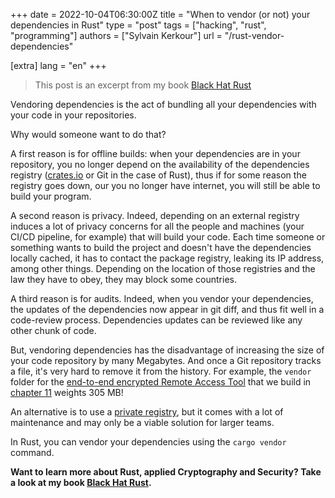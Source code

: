 +++
date = 2022-10-04T06:30:00Z
title = "When to vendor (or not) your dependencies in Rust"
type = "post"
tags = ["hacking", "rust", "programming"]
authors = ["Sylvain Kerkour"]
url = "/rust-vendor-dependencies"

[extra]
lang = "en"
+++

> This post is an excerpt from my book [Black Hat Rust](https://kerkour.com/black-hat-rust)


Vendoring dependencies is the act of bundling all your dependencies with your code in your repositories.

Why would someone want to do that?

A first reason is for offline builds: when your dependencies are in your repository, you no longer depend on the availability of the dependencies registry ([crates.io](https://creates.io) or Git in the case of Rust), thus if for some reason the registry goes down, our you no longer have internet, you will still be able to build your program.

A second reason is privacy. Indeed, depending on an external registry induces a lot of privacy concerns for all the people and machines (your CI/CD pipeline, for example) that will build your code. Each time someone or something wants to build the project and doesn't have the dependencies locally cached, it has to contact the package registry, leaking its IP address, among other things. Depending on the location of those registries and the law they have to obey, they may block some countries.

A third reason is for audits. Indeed, when you vendor your dependencies, the updates of the dependencies now appear in git diff, and thus fit well in a code-review process. Dependencies updates can be reviewed like any other chunk of code.


But, vendoring dependencies has the disadvantage of increasing the size of your code repository by many Megabytes. And once a Git repository tracks a file, it's very hard to remove it from the history. For example, the `vendor` folder for the [end-to-end encrypted Remote Access Tool](https://github.com/skerkour/black-hat-rust/tree/main/ch_11) that we build in [chapter 11](https://kerkour.com/black-hat-rust/11) weights 305 MB!


An alternative is to use a [private registry](https://doc.rust-lang.org/cargo/reference/registries.html#running-a-registry), but it comes with a lot of maintenance and may only be a viable solution for larger teams.

In Rust, you can vendor your dependencies using the `cargo vendor` command.

**Want to learn more about Rust, applied Cryptography and Security? Take a look at my book [Black Hat Rust](https://kerkour.com/black-hat-rust).**

